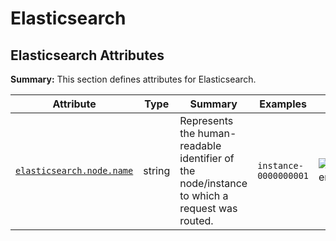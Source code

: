 <!-- NOTE: THIS FILE IS AUTOGENERATED. DO NOT EDIT BY HAND. -->
<!-- see templates/registry/markdown/attribute_namespace.md.j2 -->

# Elasticsearch

## Elasticsearch Attributes

**Summary:** This section defines attributes for Elasticsearch.

| Attribute | Type | Summary | Examples | Stability |
|---|---|---|---|---|
| <a id="elasticsearch-node-name" href="#elasticsearch-node-name">`elasticsearch.node.name`</a> | string | Represents the human-readable identifier of the node/instance to which a request was routed. | `instance-0000000001` | ![Development](https://img.shields.io/badge/-development-blue) |
